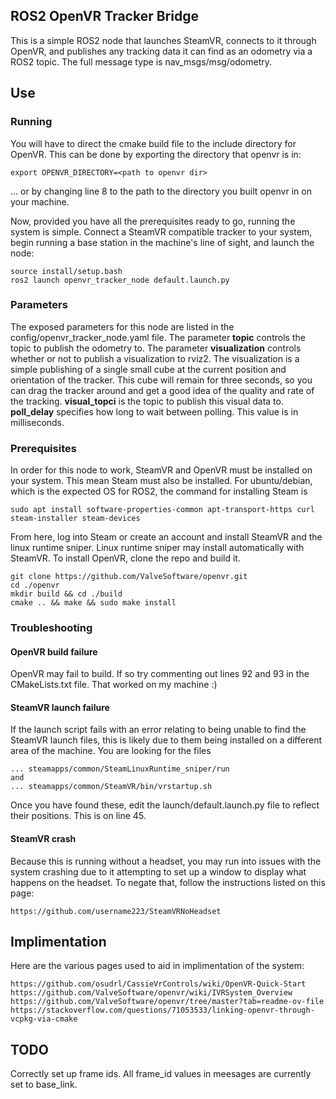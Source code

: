 
## ROS2 OpenVR Tracker Bridge

This is a simple ROS2 node that launches SteamVR, connects to it through
OpenVR, and publishes any tracking data it can find as an odometry via a
ROS2 topic. The full message type is nav_msgs/msg/odometry.

## Use

### Running 

You will have to direct the cmake build file to the include directory for
OpenVR. This can be done by exporting the directory that openvr is in:
```
export OPENVR_DIRECTORY=<path to openvr dir>
```
... or by changing line 8 to the path to the directory you built openvr in on your machine.   
   
Now, provided you have all the prerequisites ready to go, running the system
is simple. Connect a SteamVR compatible tracker to your system, begin
running a base station in the machine's line of sight, and launch the node:
```
source install/setup.bash
ros2 launch openvr_tracker_node default.launch.py
```

### Parameters

The exposed parameters for this node are listed in the config/openvr_tracker_node.yaml
file. The parameter **topic** controls the topic to publish the odometry to. The parameter
**visualization** controls whether or not to publish a visualization to rviz2. The 
visualization is a simple publishing of a single small cube at the current position
and orientation of the tracker. This cube will remain for three seconds, so you can
drag the tracker around and get a good idea of the quality and rate of the tracking.
**visual_topci** is the topic to publish this visual data to. **poll_delay** specifies how
long to wait between polling. This value is in milliseconds.

### Prerequisites

In order for this node to work, SteamVR and OpenVR must be installed on
your system. This mean Steam must also be installed. For ubuntu/debian,
which is the expected OS for ROS2, the command for installing Steam is
```
sudo apt install software-properties-common apt-transport-https curl steam-installer steam-devices
```
From here, log into Steam or create an account and install SteamVR and
the linux runtime sniper. Linux runtime sniper may install automatically
with SteamVR. To install OpenVR, clone the repo and build it.
```
git clone https://github.com/ValveSoftware/openvr.git
cd ./openvr
mkdir build && cd ./build
cmake .. && make && sudo make install
```

### Troubleshooting

#### OpenVR build failure 
OpenVR may fail to build. If so try commenting out lines 92 and 93 in
the CMakeLists.txt file. That worked on my machine :)   
   
#### SteamVR launch failure

If the launch script fails with an error relating to being unable to
find the SteamVR launch files, this is likely due to them being installed
on a different area of the machine. You are looking for the files 
```
... steamapps/common/SteamLinuxRuntime_sniper/run
and
... steamapps/common/SteamVR/bin/vrstartup.sh
```
Once you have found these, edit the launch/default.launch.py file
to reflect their positions. This is on line 45.

#### SteamVR crash

Because this is running without a headset, you may run into issues
with the system crashing due to it attempting to set up a window
to display what happens on the headset. To negate that, follow
the instructions listed on this page:
```
https://github.com/username223/SteamVRNoHeadset
```

## Implimentation

Here are the various pages used to aid in implimentation of the system:
```
https://github.com/osudrl/CassieVrControls/wiki/OpenVR-Quick-Start
https://github.com/ValveSoftware/openvr/wiki/IVRSystem_Overview
https://github.com/ValveSoftware/openvr/tree/master?tab=readme-ov-file
https://stackoverflow.com/questions/71053533/linking-openvr-through-vcpkg-via-cmake
```

## TODO

Correctly set up frame ids. All frame_id values in meesages are currently
set to base_link. 
